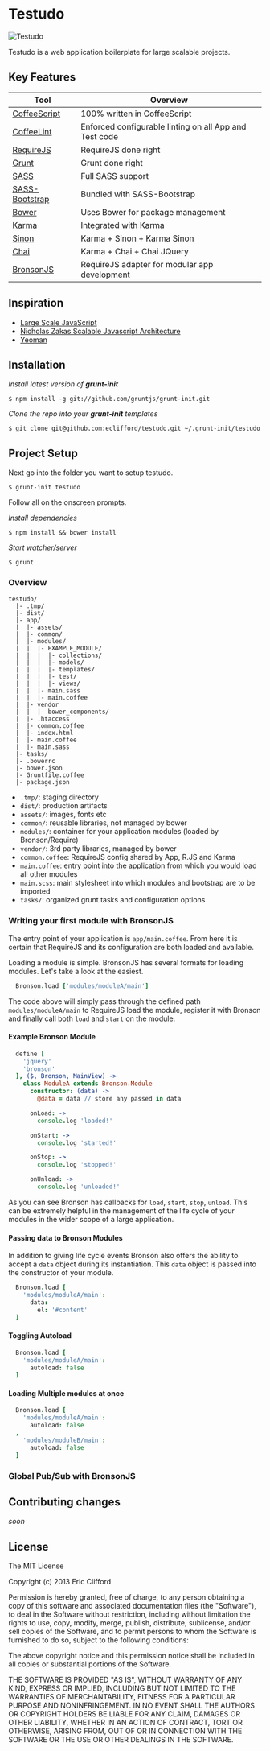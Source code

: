 # Testudo

![Testudo](http://gb.fotolibra.com/images/previews/50037-roman-soldiers-in-testudo-formation-illustration.jpeg)

Testudo is a web application boilerplate for large scalable projects.

## Key Features

| Tool | Overview |
--- | ---
[CoffeeScript](http://coffeescript.org/) | 100% written in CoffeeScript
[CoffeeLint](http://www.coffeelint.org/) | Enforced configurable linting on all App and Test code
[RequireJS](http://requirejs.org/) | RequireJS done right
[Grunt](http://gruntjs.com/) | Grunt done right
[SASS](http://sass-lang.com/) | Full SASS support
[SASS-Bootstrap](https://github.com/jlong/sass-bootstrap) | Bundled with SASS-Bootstrap
[Bower](http://bower.io/) | Uses Bower for package management
[Karma](http://karma-runner.github.io/0.10/index.html) | Integrated with Karma
[Sinon](http://sinonjs.org/) | Karma + Sinon + Karma Sinon
[Chai](http://chaijs.com/) | Karma + Chai + Chai JQuery
[BronsonJS](http://bronsonjs.com/) | RequireJS adapter for modular app development

## Inspiration 
* [Large Scale JavaScript](http://addyosmani.com/largescalejavascript/)
* [Nicholas Zakas Scalable Javascript Architecture](http://www.youtube.com/watch?v=vXjVFPosQHw)
* [Yeoman](http://yeoman.io/)

## Installation

_Install latest version of **grunt-init**_

```shell
$ npm install -g git://github.com/gruntjs/grunt-init.git
```

_Clone the repo into your **grunt-init** templates_

```shell
$ git clone git@github.com:eclifford/testudo.git ~/.grunt-init/testudo
```

## Project Setup

Next go into the folder you want to setup testudo.

```shell
$ grunt-init testudo
```

Follow all on the onscreen prompts.

_Install dependencies_

```shell
$ npm install && bower install
```

_Start watcher/server_

```shell
$ grunt
```

### Overview

```
testudo/                         
  |- .tmp/
  |- dist/
  |- app/
  |  |- assets/
  |  |- common/
  |  |- modules/
  |  |  |- EXAMPLE_MODULE/
  |  |  |  |- collections/
  |  |  |  |- models/
  |  |  |  |- templates/
  |  |  |  |- test/
  |  |  |  |- views/
  |  |  |- main.sass
  |  |  |- main.coffee
  |  |- vendor
  |  |  |- bower_components/
  |  |- .htaccess
  |  |- common.coffee
  |  |- index.html
  |  |- main.coffee
  |  |- main.sass
  |- tasks/
  |- .bowerrc
  |- bower.json
  |- Gruntfile.coffee
  |- package.json
```

* `.tmp/`: staging directory
* `dist/`: production artifacts
* `assets/`: images, fonts etc
* `common/`: reusable libraries, not managed by bower
* `modules/`: container for your application modules (loaded by Bronson/Require)
* `vendor/`: 3rd party libraries, managed by bower
* `common.coffee`: RequireJS config shared by App, R.JS and Karma
* `main.coffee`: entry point into the application from which you would load all other modules
* `main.scss`: main stylesheet into which modules and bootstrap are to be imported
* `tasks/`: organized grunt tasks and configuration options 

### Writing your first module with BronsonJS

The entry point of your application is `app/main.coffee`. From here it is certain that RequireJS and its configuration are both loaded and available. 

Loading a module is simple. BronsonJS has several formats for loading modules. Let's take a look at the easiest.

```coffee
  Bronson.load ['modules/moduleA/main']
```

The code above will simply pass through the defined path `modules/moduleA/main` to RequireJS load the module, register it with Bronson and finally call both `load` and `start` on the module.

#### Example Bronson Module

```coffee
  define [
    'jquery'
    'bronson'
  ], ($, Bronson, MainView) ->
    class ModuleA extends Bronson.Module
      constructor: (data) ->
        @data = data // store any passed in data

      onLoad: ->
        console.log 'loaded!'

      onStart: ->
        console.log 'started!'

      onStop: ->
        console.log 'stopped!'

      onUnload: ->
        console.log 'unloaded!'
```

As you can see Bronson has callbacks for `load`, `start`, `stop`, `unload`. This can be extremely helpful in the management of the life cycle of your modules in the wider scope of a large application.

#### Passing data to Bronson Modules

In addition to giving life cycle events Bronson also offers the ability to accept a `data` object during its instantiation. This `data` object is passed into the constructor of your module.

```coffee
  Bronson.load [
    'modules/moduleA/main': 
      data:
        el: '#content'
  ]
```

#### Toggling Autoload

```coffee
  Bronson.load [
    'modules/moduleA/main': 
      autoload: false
  ]
```

#### Loading Multiple modules at once

```coffee
  Bronson.load [
    'modules/moduleA/main': 
      autoload: false
  ,
    'modules/moduleB/main': 
      autoload: false
  ]
```

### Global Pub/Sub with BronsonJS

## Contributing changes

_soon_

## License

The MIT License

Copyright (c) 2013 Eric Clifford

Permission is hereby granted, free of charge, to any person obtaining a copy
of this software and associated documentation files (the "Software"), to deal
in the Software without restriction, including without limitation the rights
to use, copy, modify, merge, publish, distribute, sublicense, and/or sell
copies of the Software, and to permit persons to whom the Software is
furnished to do so, subject to the following conditions:

The above copyright notice and this permission notice shall be included in
all copies or substantial portions of the Software.

THE SOFTWARE IS PROVIDED "AS IS", WITHOUT WARRANTY OF ANY KIND, EXPRESS OR
IMPLIED, INCLUDING BUT NOT LIMITED TO THE WARRANTIES OF MERCHANTABILITY,
FITNESS FOR A PARTICULAR PURPOSE AND NONINFRINGEMENT. IN NO EVENT SHALL THE
AUTHORS OR COPYRIGHT HOLDERS BE LIABLE FOR ANY CLAIM, DAMAGES OR OTHER
LIABILITY, WHETHER IN AN ACTION OF CONTRACT, TORT OR OTHERWISE, ARISING FROM,
OUT OF OR IN CONNECTION WITH THE SOFTWARE OR THE USE OR OTHER DEALINGS IN
THE SOFTWARE.
